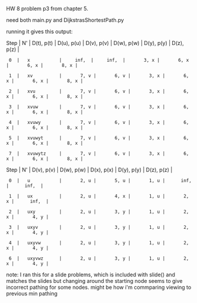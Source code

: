HW 8 problem p3 from chapter 5.

need both main.py and DijkstrasShortestPath.py

running it gives this output:

  Step  |       N'      | D(t), p(t) | D(u), p(u) | D(v), p(v) | D(w), p(w) | D(y), p(y) | D(z), p(z) |
  
     0  |   x           |     inf,  |     inf,  |       3, x |       6, x |       6, x |       8, x |
     
     1  |   xv          |       7, v |       6, v |       3, x |       6, x |       6, x |       8, x |
     
     2  |   xvu         |       7, v |       6, v |       3, x |       6, x |       6, x |       8, x |
     
     3  |   xvuw        |       7, v |       6, v |       3, x |       6, x |       6, x |       8, x |
     
     4  |   xvuwy       |       7, v |       6, v |       3, x |       6, x |       6, x |       8, x |
     
     5  |   xvuwyt      |       7, v |       6, v |       3, x |       6, x |       6, x |       8, x |
     
     7  |   xvuwytz     |       7, v |       6, v |       3, x |       6, x |       6, x |       8, x |


  Step  |       N'      | D(v), p(v) | D(w), p(w) | D(x), p(x) | D(y), p(y) | D(z), p(z) |
  
     0  |   u           |       2, u |       5, u |       1, u |      inf,  |      inf,  |
     
     1  |   ux          |       2, u |       4, x |       1, u |       2, x |      inf,  |
     
     2  |   uxy         |       2, u |       3, y |       1, u |       2, x |       4, y |
     
     3  |   uxyv        |       2, u |       3, y |       1, u |       2, x |       4, y |
     
     4  |   uxyvw       |       2, u |       3, y |       1, u |       2, x |       4, y |
     
     6  |   uxyvwz      |       2, u |       3, y |       1, u |       2, x |       4, y |

note: I ran this for a slide problems, which is included with slide() and matches the slides but changing around the starting node seems to give incorrect pathing for some nodes. might be how i'm commparing viewing to previous min pathing
